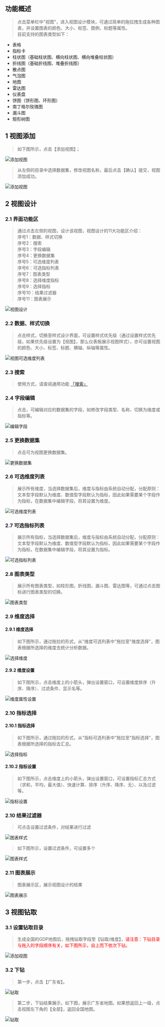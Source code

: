 ## 功能概述
> 点击菜单栏中"视图"，进入视图设计模块，可通过简单的拖拉拽生成各种图表，并设置图表的颜色、大小、标签、图例、标题等属性。</br>目前支持的图表类型如下：

- 表格
- 指标卡
- 柱状图（基础柱状图、横向柱状图、横向堆叠柱状图）
- 折线图（基础折线图、堆叠折线图）
- 散点图
- 气泡图
- 地图
- 雷达图
- 仪表盘
- 饼图（饼形图、环形图）
- 南丁格尔玫瑰图
- 漏斗图
- 矩形树图

## 1 视图添加
> 如下图所示，点击【添加视图】；

![添加视图](../img/view_generation/添加视图入口.png)
> 从左侧的目录中选择数据集，修改视图名称，最后点击【确认】提交，视图添加成功。

![添加视图](../img/view_generation/添加视图-选择数据集.png)
## 2 视图设计
### 2.1 界面功能区
>通过点击左侧的视图，设计该视图，视图设计的11大功能区介绍：</br>
>序号1：数据、样式切换</br>序号2：搜索</br>序号3：字段编辑</br>序号4：更换数据集</br>序号5：可选维度列表</br>序号6：可选指标列表</br>序号7：图表类型</br>序号8：选择维度指标</br>序号9：选择指标</br>序号10：结果过滤器</br>序号11：图表展示

![视图设计](../img/view_generation/视图设计.png)
### 2.2 数据、样式切换
> 点击样式，切换至样式设计界面，可设置样式优先级（通过设置样式优先级，如果优先级设置为【视图】，那么仪表板展示视图样式），亦可设置视图的颜色、大小、标签、标题、横轴、纵轴等属性。

![视图可选维度列表](../img/view_generation/数据样式切换.png)
### 2.3 搜索
> 使用方式，请查阅通用功能 [「搜索」](../general/#_6)

### 2.4 字段编辑
> 点击，可编辑对应的数据集的字段，如修改字段类型、名称、切换为维度或指标等。

![编辑字段](../img/view_generation/编辑字段.png)
### 2.5 更换数据集
> 点击可为视图更换数据集。

![更换数据集](../img/view_generation/更换数据集.png)
### 2.6 可选维度列表
> 展示所有维度，当选择数据集后，维度与指标由系统自动分配，分配原则：文本型字段默认为维度、数值型字段默认为指标，因此如果需要某个字段作为指标，在数据集中编辑字段，将其设置为维度。

![可选维度列表](../img/view_generation/可选维度列表.png)
### 2.7 可选指标列表
> 展示所有指标，当选择数据集后，维度与指标由系统自动分配，分配原则：文本型字段默认为维度、数值型字段默认为指标，因此如果需要某个字段作为指标，在数据集中编辑字段，将其设置为指标。

![可选指标列表](../img/view_generation/可选指标列表.png)
### 2.8 图表类型
> 展示所有图表类型，如柱形图，折线图，漏斗图、雷达图等，可通过点击图标进行图表类型的切换。

![图表类型](../img/view_generation/图表类型.png)
### 2.9 维度选择
#### 2.9.1 维度选择
> 如下图所示，通过拖拉的形式，从"维度可选列表中"拖拉至"维度选择"，图表根据所选择的维度去统计分析数据。

![选择维度](../img/view_generation/选择维度.png)

#### 2.9.2 维度设置
> 如下图所示，点击维度上的小箭头，弹出设置窗口，可设置维度排序（升序、降序）、过滤条件、显示名等。

![维度属性设置](../img/view_generation/维度属性设置.png)
### 2.10 指标选择
#### 2.10.1 指标选择
> 如下图所示，通过拖拉的形式，从"指标可选列表中"拖拉至"指标选择"，图表根据所选择的指标去汇总。

![选择指标](../img/view_generation/选择指标.png)

#### 2.10.2 指标设置
> 如下图所示，点击维度上的小箭头，弹出设置窗口，可设置指标汇总方式（求和，平均，最大值）、快速计算、排序（升序、降序、无）、以及过滤等。

![指标设置](../img/view_generation/指标属性设置.png)
### 2.10 结果过滤器
> 可点击设置过滤条件，对结果进行过滤

![图表样式](../img/view_generation/结果过滤器.png)
> 如下图所示，设置过滤条件，可设置多个

![图表样式](../img/view_generation/结果过滤器设置.png)

### 2.11 图表展示
> 图表展示区，展示视图设计的结果

![图表展示](../img/view_generation/图表展示.png)

## 3 视图钻取
### 3.1 设置钻取目录
> 生成全国的GDP地图后，拖拽钻取字段至【钻取/维度】，<font color=#FF0000>请注意：下钻目录与拖入的字段顺序有关，如下图所示，自上而下依次下钻。</font>


![添加视图](../img/view_generation/地图钻取设置.png)
### 3.2 下钻
> 第一步，点击【广东省】。

![钻取](../img/view_generation/下钻.png)

> 第二步，下钻结果展示，如下图，展示广东省地图。如果想返回上一级，点击视图左下角的【全部】，返回全国地图。

![钻取](../img/view_generation/下钻返回.png)


